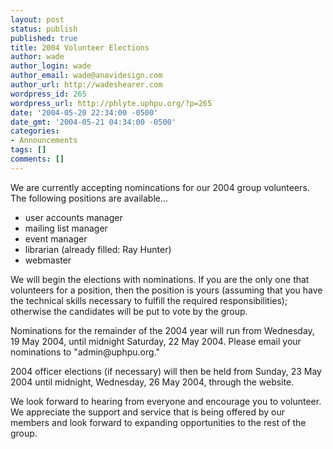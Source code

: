 ```yaml
---
layout: post
status: publish
published: true
title: 2004 Volunteer Elections
author: wade
author_login: wade
author_email: wade@anavidesign.com
author_url: http://wadeshearer.com
wordpress_id: 265
wordpress_url: http://phlyte.uphpu.org/?p=265
date: '2004-05-20 22:34:00 -0500'
date_gmt: '2004-05-21 04:34:00 -0500'
categories:
- Announcements
tags: []
comments: []
---
```

<p>We are currently accepting nomincations for our 2004 group volunteers. The following positions are available... </p>
<ul>
<li>user accounts manager</li>
<li>mailing list manager</li>
<li>event manager</li>
<li>librarian (already filled: Ray Hunter)</li>
<li>webmaster</li>
</ul>
<p>We will begin the elections with nominations. If you are the only one that volunteers for a position, then the position is yours (assuming that you have the technical skills necessary to fulfill the required responsibilities); otherwise the candidates will be put to vote by the group. </p>
<p>Nominations for the remainder of the 2004 year will run from Wednesday, 19 May 2004, until midnight Saturday, 22 May 2004. Please email your nominations to "admin@uphpu.org." </p>
<p>2004 officer elections (if necessary) will then be held from Sunday, 23 May 2004 until midnight, Wednesday, 26 May 2004, through the website. </p>
<p>We look forward to hearing from everyone and encourage you to volunteer. We appreciate the support and service that is being offered by our members and look forward to expanding opportunities to the rest of the group.</p>
